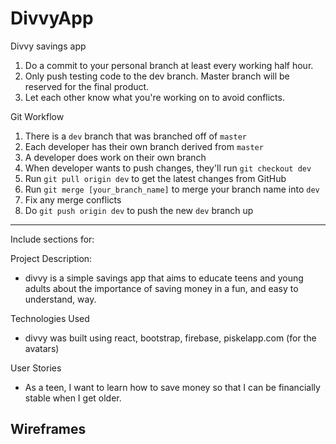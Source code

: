 
# DivvyApp
Divvy savings app

1. Do a commit to your personal branch at least every working half hour.
2. Only push testing code to the dev branch. Master branch will be reserved for the final product.
3. Let each other know what you're working on to avoid conflicts.

Git Workflow
1. There is a `dev` branch that was branched off of `master`
2. Each developer has their own branch derived from `master`
3. A developer does work on their own branch
4. When developer wants to push changes, they'll run `git checkout dev`
5. Run `git pull origin dev` to get the latest changes from GitHub
6. Run `git merge [your_branch_name]` to merge your branch name into `dev`
7. Fix any merge conflicts
8. Do `git push origin dev` to push the new `dev` branch up

------------------------------------------------------------------------------------------

Include sections for:

Project Description:
 - divvy is a simple savings app that aims to educate teens and young adults about the importance of saving money in a fun, and easy to understand, way.


Technologies Used
 - divvy was built using react, bootstrap, firebase, piskelapp.com (for the avatars) 

User Stories
- As a teen, I want to learn how to save money so that I can be financially stable when I get older.


Wireframes
- 
